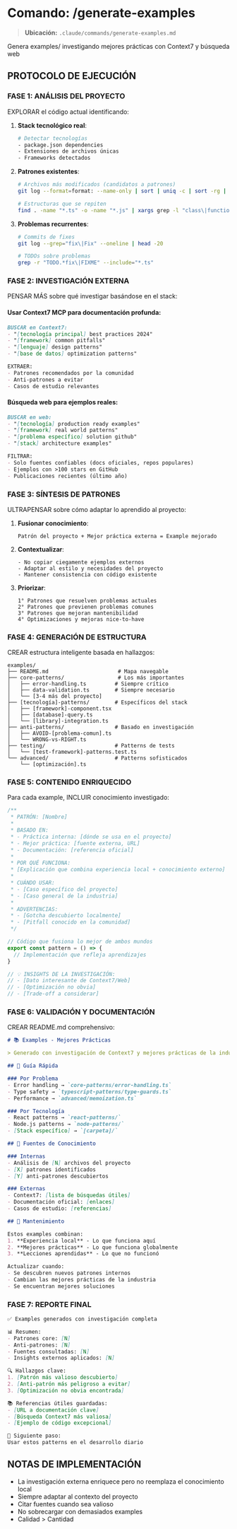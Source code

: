 # Comando: /generate-examples

> **Ubicación:** `.claude/commands/generate-examples.md`

Genera examples/ investigando mejores prácticas con Context7 y búsqueda web

## PROTOCOLO DE EJECUCIÓN

### FASE 1: ANÁLISIS DEL PROYECTO

EXPLORAR el código actual identificando:

1. **Stack tecnológico real**:
   ```bash
   # Detectar tecnologías
   - package.json dependencies
   - Extensiones de archivos únicas
   - Frameworks detectados
   ```

2. **Patrones existentes**:
   ```bash
   # Archivos más modificados (candidatos a patrones)
   git log --format=format: --name-only | sort | uniq -c | sort -rg | head -20
   
   # Estructuras que se repiten
   find . -name "*.ts" -o -name "*.js" | xargs grep -l "class\|function" | head -20
   ```

3. **Problemas recurrentes**:
   ```bash
   # Commits de fixes
   git log --grep="fix\|Fix" --oneline | head -20
   
   # TODOs sobre problemas
   grep -r "TODO.*fix\|FIXME" --include="*.ts"
   ```

### FASE 2: INVESTIGACIÓN EXTERNA

PENSAR MÁS sobre qué investigar basándose en el stack:

#### Usar Context7 MCP para documentación profunda:

```markdown
BUSCAR en Context7:
- "[tecnología principal] best practices 2024"
- "[framework] common pitfalls"
- "[lenguaje] design patterns"
- "[base de datos] optimization patterns"

EXTRAER:
- Patrones recomendados por la comunidad
- Anti-patrones a evitar
- Casos de estudio relevantes
```

#### Búsqueda web para ejemplos reales:

```markdown
BUSCAR en web:
- "[tecnología] production ready examples"
- "[framework] real world patterns"
- "[problema específico] solution github"
- "[stack] architecture examples"

FILTRAR:
- Solo fuentes confiables (docs oficiales, repos populares)
- Ejemplos con >100 stars en GitHub
- Publicaciones recientes (último año)
```

### FASE 3: SÍNTESIS DE PATRONES

ULTRAPENSAR sobre cómo adaptar lo aprendido al proyecto:

1. **Fusionar conocimiento**:
   ```
   Patrón del proyecto + Mejor práctica externa = Example mejorado
   ```

2. **Contextualizar**:
   ```
   - No copiar ciegamente ejemplos externos
   - Adaptar al estilo y necesidades del proyecto
   - Mantener consistencia con código existente
   ```

3. **Priorizar**:
   ```
   1° Patrones que resuelven problemas actuales
   2° Patrones que previenen problemas comunes
   3° Patrones que mejoran mantenibilidad
   4° Optimizaciones y mejoras nice-to-have
   ```

### FASE 4: GENERACIÓN DE ESTRUCTURA

CREAR estructura inteligente basada en hallazgos:

```
examples/
├── README.md                      # Mapa navegable
├── core-patterns/                 # Los más importantes
│   ├── error-handling.ts         # Siempre crítico
│   ├── data-validation.ts        # Siempre necesario
│   └── [3-4 más del proyecto]
├── [tecnología]-patterns/        # Específicos del stack
│   ├── [framework]-component.tsx
│   ├── [database]-query.ts
│   └── [library]-integration.ts
├── anti-patterns/                # Basado en investigación
│   ├── AVOID-[problema-comun].ts
│   └── WRONG-vs-RIGHT.ts
├── testing/                      # Patterns de tests
│   └── [test-framework]-patterns.test.ts
└── advanced/                     # Patterns sofisticados
    └── [optimización].ts
```

### FASE 5: CONTENIDO ENRIQUECIDO

Para cada example, INCLUIR conocimiento investigado:

```typescript
/**
 * PATRÓN: [Nombre]
 * 
 * BASADO EN:
 * - Práctica interna: [dónde se usa en el proyecto]
 * - Mejor práctica: [fuente externa, URL]
 * - Documentación: [referencia oficial]
 * 
 * POR QUÉ FUNCIONA:
 * [Explicación que combina experiencia local + conocimiento externo]
 * 
 * CUÁNDO USAR:
 * - [Caso específico del proyecto]
 * - [Caso general de la industria]
 * 
 * ADVERTENCIAS:
 * - [Gotcha descubierto localmente]
 * - [Pitfall conocido en la comunidad]
 */

// Código que fusiona lo mejor de ambos mundos
export const pattern = () => {
  // Implementación que refleja aprendizajes
}

// 💡 INSIGHTS DE LA INVESTIGACIÓN:
// - [Dato interesante de Context7/Web]
// - [Optimización no obvia]
// - [Trade-off a considerar]
```

### FASE 6: VALIDACIÓN Y DOCUMENTACIÓN

CREAR README.md comprehensivo:

```markdown
# 📚 Examples - Mejores Prácticas

> Generado con investigación de Context7 y mejores prácticas de la industria

## 🎯 Guía Rápida

### Por Problema
- Error handling → `core-patterns/error-handling.ts`
- Type safety → `typescript-patterns/type-guards.ts`
- Performance → `advanced/memoization.ts`

### Por Tecnología
- React patterns → `react-patterns/`
- Node.js patterns → `node-patterns/`
- [Stack específico] → `[carpeta]/`

## 📖 Fuentes de Conocimiento

### Internas
- Análisis de [N] archivos del proyecto
- [X] patrones identificados
- [Y] anti-patrones descubiertos

### Externas  
- Context7: [lista de búsquedas útiles]
- Documentación oficial: [enlaces]
- Casos de estudio: [referencias]

## 🔄 Mantenimiento

Estos examples combinan:
1. **Experiencia local** - Lo que funciona aquí
2. **Mejores prácticas** - Lo que funciona globalmente
3. **Lecciones aprendidas** - Lo que no funcionó

Actualizar cuando:
- Se descubren nuevos patrones internos
- Cambian las mejores prácticas de la industria
- Se encuentran mejores soluciones
```

### FASE 7: REPORTE FINAL

```markdown
✅ Examples generados con investigación completa

📊 Resumen:
- Patrones core: [N]
- Anti-patrones: [N]  
- Fuentes consultadas: [N]
- Insights externos aplicados: [N]

🔍 Hallazgos clave:
1. [Patrón más valioso descubierto]
2. [Anti-patrón más peligroso a evitar]
3. [Optimización no obvia encontrada]

📚 Referencias útiles guardadas:
- [URL a documentación clave]
- [Búsqueda Context7 más valiosa]
- [Ejemplo de código excepcional]

🎯 Siguiente paso:
Usar estos patterns en el desarrollo diario
```

## NOTAS DE IMPLEMENTACIÓN

- La investigación externa enriquece pero no reemplaza el conocimiento local
- Siempre adaptar al contexto del proyecto
- Citar fuentes cuando sea valioso
- No sobrecargar con demasiados examples
- Calidad > Cantidad